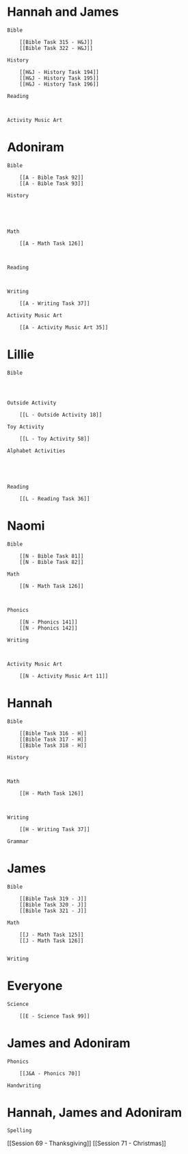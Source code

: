 # Hannah and James

	Bible

		[[Bible Task 315 - H&J]]
		[[Bible Task 322 - H&J]]

	History

		[[H&J - History Task 194]]
		[[H&J - History Task 195]]
		[[H&J - History Task 196]]

	Reading

		

	Activity Music Art

		
# Adoniram

	Bible

		[[A - Bible Task 92]]
		[[A - Bible Task 93]]

	History

		
		
		

	Math

		[[A - Math Task 126]]
		
		

	Reading

		

	Writing

		[[A - Writing Task 37]]

	Activity Music Art

		[[A - Activity Music Art 35]]

# Lillie

	Bible

		
		

	Outside Activity

		[[L - Outside Activity 18]]

	Toy Activity

		[[L - Toy Activity 58]]

	Alphabet Activities

		
		
		

	Reading

		[[L - Reading Task 36]]

# Naomi

	Bible

		[[N - Bible Task 81]]
		[[N - Bible Task 82]]

	Math

		[[N - Math Task 126]]
		
		

	Phonics

		[[N - Phonics 141]]
		[[N - Phonics 142]]

	Writing

		

	Activity Music Art

		[[N - Activity Music Art 11]]

# Hannah

	Bible

		[[Bible Task 316 - H]]
		[[Bible Task 317 - H]]
		[[Bible Task 318 - H]]

	History

		

	Math

		[[H - Math Task 126]]
		
		

	Writing

		[[H - Writing Task 37]]

	Grammar

		
		
		
# James

	Bible

		[[Bible Task 319 - J]]
		[[Bible Task 320 - J]]
		[[Bible Task 321 - J]]

	Math

		[[J - Math Task 125]]
		[[J - Math Task 126]]
		

	Writing

		

# Everyone

	Science

		[[E - Science Task 99]]
		
# James and Adoniram

	Phonics

		[[J&A - Phonics 70]]

	Handwriting

		
# Hannah, James and Adoniram

	Spelling



[[Session 69 - Thanksgiving]]
[[Session 71 - Christmas]]
